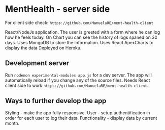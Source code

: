 # MentHealth - server side
For client side check: `https://github.com/ManuelaRE/ment-health-client`

React/NodeJs application. 
The user is greeted with a form where he can log how he feels today.
On Chart you can see the history of logs  spaned on 30 days.
Uses MongoDB to store the information.
Uses React ApexCharts to display the data
Deployed on Heroku.


## Development server

Run `nodemon experimental-modules app.js` for a dev server.  The app will automatically reload if you change any of the source files.
Needs React client side to work `https://github.com/ManuelaRE/ment-health-client`.



## Ways to further develop the app

Styling - make the app fully responsive.
User - setup authentification in order for each user to log their data.
Functionality - display data by current month. 
